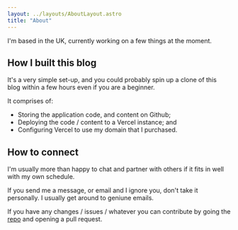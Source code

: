 ```yaml
---
layout: ../layouts/AboutLayout.astro
title: "About"
---
```


I'm based in the UK, currently working on a few things at the moment.

## How I built this blog

It's a very simple set-up, and you could probably spin up a clone of this blog within a few hours even if you are a beginner.

It comprises of:

- Storing the application code, and content on Github;
- Deploying the code / content to a Vercel instance; and
- Configuring Vercel to use my domain that I purchased.

## How to connect

I'm usually more than happy to chat and partner with others if it fits in well with my own schedule.

If you send me a message, or email and I ignore you, don't take it personally. I usually get around to geniune emails.

If you have any changes / issues / whatever you can contribute by going the [repo](https://github.com/teepeethree/blog) and opening a pull request.
